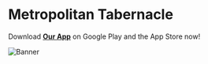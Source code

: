 # Metropolitan Tabernacle
Download [**Our App**](https://metropolitantabernacle.org/met-tab-app/) on Google Play and the App Store now!

![Banner]([https://metropolitantabernacle.org/NewMT/media/cssimgs/large-sermon-poster.jpg](https://cdn.metropolitantabernacle.org/images/tabernacle-poster.jpg))
